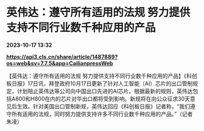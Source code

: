 # 英伟达：遵守所有适用的法规 努力提供支持不同行业数千种应用的产品

**2023-10-17 13:32**

**https://api3.cls.cn/share/article/1487889?os=web&sv=7.7.5&app=CailianpressWeb**

【英伟达：遵守所有适用的法规 努力提供支持不同行业数千种应用的产品】《科创板日报》17日讯，拜登政府10月17日更新了针对人工智能（AI）芯片的出口管制规定，计划阻止英伟达等公司向中国出口先进的AI芯片。根据最新的规则，英伟达包括A800和H800在内的芯片对华出口都将受到影响。新规将在向公众征求30天意见后生效。针对美国出口管制新规，英伟达回应《科创板日报》记者称，“我们遵守所有适用的法规，同时努力提供支持许多不同行业数千种应用的产品。”（记者 朱凌）
